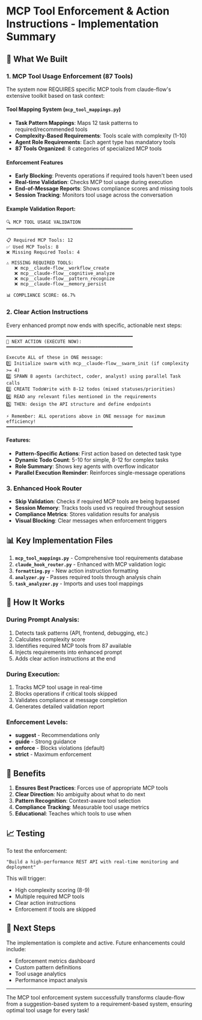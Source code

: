 # MCP Tool Enforcement & Action Instructions - Implementation Summary

## 🎯 What We Built

### 1. MCP Tool Usage Enforcement (87 Tools)
The system now REQUIRES specific MCP tools from claude-flow's extensive toolkit based on task context:

#### Tool Mapping System (`mcp_tool_mappings.py`)
- **Task Pattern Mappings**: Maps 12 task patterns to required/recommended tools
- **Complexity-Based Requirements**: Tools scale with complexity (1-10)
- **Agent Role Requirements**: Each agent type has mandatory tools
- **87 Tools Organized**: 8 categories of specialized MCP tools

#### Enforcement Features
- **Early Blocking**: Prevents operations if required tools haven't been used
- **Real-time Validation**: Checks MCP tool usage during execution
- **End-of-Message Reports**: Shows compliance scores and missing tools
- **Session Tracking**: Monitors tool usage across the conversation

#### Example Validation Report:
```
🔍 MCP TOOL USAGE VALIDATION
═══════════════════════════════════════════════

📋 Required MCP Tools: 12
✅ Used MCP Tools: 8
❌ Missing Required Tools: 4

⚠️ MISSING REQUIRED TOOLS:
   ❌ mcp__claude-flow__workflow_create
   ❌ mcp__claude-flow__cognitive_analyze
   ❌ mcp__claude-flow__pattern_recognize
   ❌ mcp__claude-flow__memory_persist

📊 COMPLIANCE SCORE: 66.7%
```

### 2. Clear Action Instructions
Every enhanced prompt now ends with specific, actionable next steps:

```
━━━━━━━━━━━━━━━━━━━━━━━━━━━━━━━━━━━━━━━━━━━━━━━
🎯 NEXT ACTION (EXECUTE NOW):
━━━━━━━━━━━━━━━━━━━━━━━━━━━━━━━━━━━━━━━━━━━━━━━

Execute ALL of these in ONE message:
1️⃣ Initialize swarm with mcp__claude-flow__swarm_init (if complexity >= 4)
2️⃣ SPAWN 8 agents (architect, coder, analyst) using parallel Task calls
3️⃣ CREATE TodoWrite with 8-12 todos (mixed statuses/priorities)
4️⃣ READ any relevant files mentioned in the requirements
5️⃣ THEN: design the API structure and define endpoints

⚡ Remember: ALL operations above in ONE message for maximum efficiency!
━━━━━━━━━━━━━━━━━━━━━━━━━━━━━━━━━━━━━━━━━━━━━━━
```

#### Features:
- **Pattern-Specific Actions**: First action based on detected task type
- **Dynamic Todo Count**: 5-10 for simple, 8-12 for complex tasks  
- **Role Summary**: Shows key agents with overflow indicator
- **Parallel Execution Reminder**: Reinforces single-message operations

### 3. Enhanced Hook Router
- **Skip Validation**: Checks if required MCP tools are being bypassed
- **Session Memory**: Tracks tools used vs required throughout session
- **Compliance Metrics**: Stores validation results for analysis
- **Visual Blocking**: Clear messages when enforcement triggers

## 📊 Key Implementation Files

1. **`mcp_tool_mappings.py`** - Comprehensive tool requirements database
2. **`claude_hook_router.py`** - Enhanced with MCP validation logic
3. **`formatting.py`** - New action instruction formatting
4. **`analyzer.py`** - Passes required tools through analysis chain
5. **`task_analyzer.py`** - Imports and uses tool mappings

## 🔧 How It Works

### During Prompt Analysis:
1. Detects task patterns (API, frontend, debugging, etc.)
2. Calculates complexity score
3. Identifies required MCP tools from 87 available
4. Injects requirements into enhanced prompt
5. Adds clear action instructions at the end

### During Execution:
1. Tracks MCP tool usage in real-time
2. Blocks operations if critical tools skipped
3. Validates compliance at message completion
4. Generates detailed validation report

### Enforcement Levels:
- **suggest** - Recommendations only
- **guide** - Strong guidance
- **enforce** - Blocks violations (default)
- **strict** - Maximum enforcement

## 🚀 Benefits

1. **Ensures Best Practices**: Forces use of appropriate MCP tools
2. **Clear Direction**: No ambiguity about what to do next
3. **Pattern Recognition**: Context-aware tool selection
4. **Compliance Tracking**: Measurable tool usage metrics
5. **Educational**: Teaches which tools to use when

## 📈 Testing

To test the enforcement:
```
"Build a high-performance REST API with real-time monitoring and deployment"
```

This will trigger:
- High complexity scoring (8-9)
- Multiple required MCP tools
- Clear action instructions
- Enforcement if tools are skipped

## 🎯 Next Steps

The implementation is complete and active. Future enhancements could include:
- Enforcement metrics dashboard
- Custom pattern definitions
- Tool usage analytics
- Performance impact analysis

---

The MCP tool enforcement system successfully transforms claude-flow from a suggestion-based system to a requirement-based system, ensuring optimal tool usage for every task!